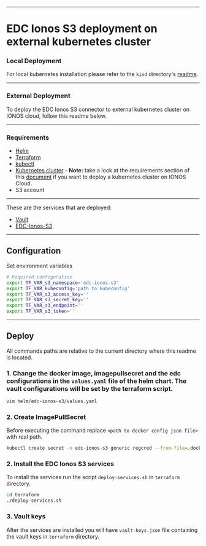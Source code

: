 ***
# EDC Ionos S3 deployment on external kubernetes cluster

### Local Deployment
For local kubernetes installation please refer to the ```kind``` directory's [readme](kind/README.md).

***
### External Deployment
To deploy the EDC Ionos S3 connector to external kubernetes cluster on IONOS cloud, follow this readme below.

***


### Requirements
- [Helm](https://helm.sh/docs/intro/install/)
- [Terraform](https://developer.hashicorp.com/terraform/downloads)
- [kubectl](https://kubernetes.io/docs/tasks/tools/install-kubectl/)
- [Kubernetes cluster](https://kubernetes.io/docs/setup/) - **Note:** take a look at the requirements section of this [document](../k8s.md) if you want to deploy a kubernetes cluster on IONOS Cloud.
- S3 account

***

These are the services that are deployed:
- [Vault](https://www.vaultproject.io/)
- [EDC-Ionos-S3](https://github.com/Digital-Ecosystems/edc-ionos-s3)

***

## Configuration

Set environment variables

```sh
# Required configuration
export TF_VAR_s3_namespace='edc-ionos-s3'
export TF_VAR_kubeconfig='path to kubeconfig'
export TF_VAR_s3_access_key=''
export TF_VAR_s3_secret_key=''
export TF_VAR_s3_endpoint=''
export TF_VAR_s3_token=''
```

***

## Deploy

All commands paths are relative to the current directory where this readme is located.

### 1. Change the docker image, imagepullsecret and the edc configurations in the `values.yaml` file of the helm chart. The vault configurations will be set by the terraform script.
```sh
vim helm/edc-ionos-s3/values.yaml
```

### 2. Create ImagePullSecret
Before executing the command replace ```<path to docker config json file>``` with real path.

```sh
kubectl create secret -n edc-ionos-s3 generic regcred --from-file=.dockerconfigjson=<path to docker config json file> --type=kubernetes.io/dockerconfigjson
```

### 2. Install the EDC Ionos S3 services

To install the services run the script ```deploy-services.sh``` in ```terraform``` directory.

```sh
cd terraform
./deploy-services.sh
```

### 3. Vault keys
After the services are installed you will have ```vault-keys.json``` file containing the vault keys in ```terraform``` directory.
